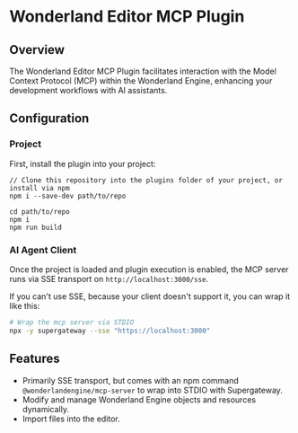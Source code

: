 # Wonderland Editor MCP Plugin

## Overview

The Wonderland Editor MCP Plugin facilitates interaction with the Model Context Protocol (MCP) within the Wonderland Engine, enhancing your development workflows with AI assistants.

## Configuration

### Project

First, install the plugin into your project:

```ssh
// Clone this repository into the plugins folder of your project, or install via npm
npm i --save-dev path/to/repo

cd path/to/repo
npm i
npm run build
```

### AI Agent Client

Once the project is loaded and plugin execution is enabled, the MCP server runs via SSE transport on
`http://localhost:3000/sse`.

If you can't use SSE, because your client doesn't support it, you can wrap it like this:

```sh
# Wrap the mcp server via STDIO
npx -y supergateway --sse "https://localhost:3000"
```

## Features

- Primarily SSE transport, but comes with an npm command `@wonderlandengine/mcp-server` to wrap into
  STDIO with Supergateway.
- Modify and manage Wonderland Engine objects and resources dynamically.
- Import files into the editor.
